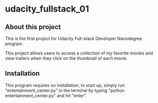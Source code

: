 # udacity_fullstack_01

## About this project

This is the first project for Udacity Full-stack Developer Nanodegree program.

This project allows users to access a collection of my favorite movies and view trailers when they click on the thumbnail of each movie.

## Installation

This program requires no installation, to start up, simply run "entertainment_center.py" in the terminal by typing "python entertainment_center.py" and hit "enter".
